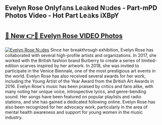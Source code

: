 ## Evelyn Rose Onlyf𝚊ns Le𝚊ked N𝚞des - Part-mPD Photos Video - Hot Part Le𝚊ks iXBpY

# <h2><a href="http://ab70254.deff.icu/?id=Evelyn+Rose">🔗 New 👉🔴 Evelyn Rose VIDEO Photos</a></h2>

[![Evelyn Rose N𝚞des](https://i.imgur.com/rIISA9y.gif)](http://ab70254.deff.icu/?id=Evelyn+Rose)
Since her breakthrough exhibition, Evelyn Rose has collaborated with several high-profile artists and organizations. In 2017, she worked with the British fashion brand Burberry to create a series of limited-edition scarves inspired by her artwork. In 2018, she was invited to participate in the Venice Biennale, one of the most prestigious art events in the world. Evelyn Rose has also received several awards for her work, including the Young Artist of the Year Award from the British Art Awards in 2016. Evelyn Rose's music has been praised by critics and fans alike, with many noting her unique voice, introspective lyrics, and genre-bending sound. Her songs have been featured on popular playlists and radio stations, and she has gained a dedicated following online. Evelyn Rose has also been recognized for her advocacy work, particularly in the area of mental health awareness and support for young women in the music industry.
